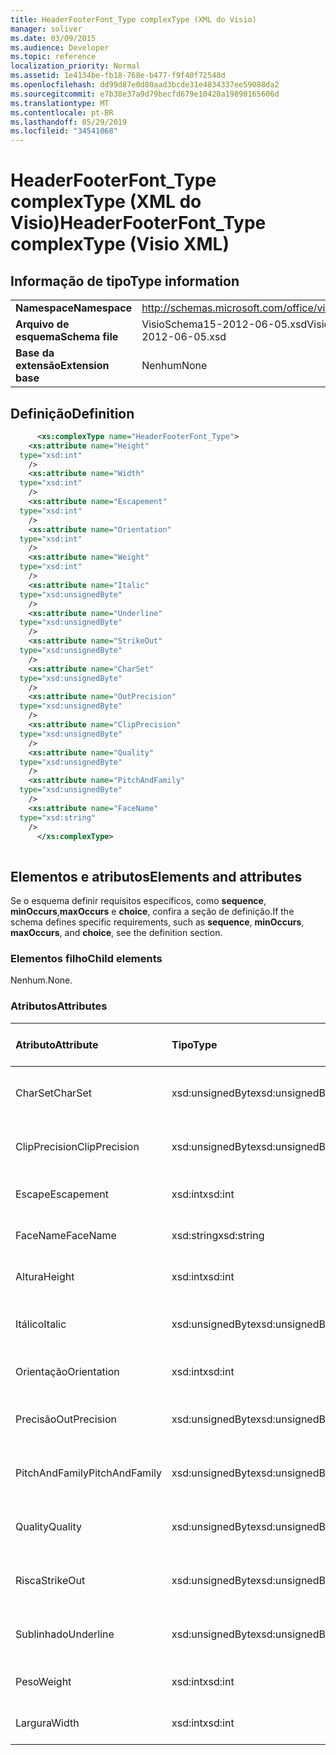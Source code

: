 ```yaml
---
title: HeaderFooterFont_Type complexType (XML do Visio)
manager: soliver
ms.date: 03/09/2015
ms.audience: Developer
ms.topic: reference
localization_priority: Normal
ms.assetid: 1e4134be-fb18-768e-b477-f9f40f72548d
ms.openlocfilehash: dd99d87e0d80aad3bcde31e4834337ee59088da2
ms.sourcegitcommit: e7b38e37a9d79becfd679e10420a19890165606d
ms.translationtype: MT
ms.contentlocale: pt-BR
ms.lasthandoff: 05/29/2019
ms.locfileid: "34541068"
---
```

# <a name="headerfooterfonttype-complextype-visio-xml"></a><span data-ttu-id="8e143-102">HeaderFooterFont_Type complexType (XML do Visio)</span><span class="sxs-lookup"><span data-stu-id="8e143-102">HeaderFooterFont_Type complexType (Visio XML)</span></span>

## <a name="type-information"></a><span data-ttu-id="8e143-103">Informação de tipo</span><span class="sxs-lookup"><span data-stu-id="8e143-103">Type information</span></span>

|||
|:-----|:-----|
|<span data-ttu-id="8e143-104">**Namespace**</span><span class="sxs-lookup"><span data-stu-id="8e143-104">**Namespace**</span></span> <br/> |http://schemas.microsoft.com/office/visio/2011/1/core  <br/> |
|<span data-ttu-id="8e143-105">**Arquivo de esquema**</span><span class="sxs-lookup"><span data-stu-id="8e143-105">**Schema file**</span></span> <br/> |<span data-ttu-id="8e143-106">VisioSchema15-2012-06-05.xsd</span><span class="sxs-lookup"><span data-stu-id="8e143-106">VisioSchema15-2012-06-05.xsd</span></span>  <br/> |
|<span data-ttu-id="8e143-107">**Base da extensão**</span><span class="sxs-lookup"><span data-stu-id="8e143-107">**Extension base**</span></span> <br/> |<span data-ttu-id="8e143-108">Nenhum</span><span class="sxs-lookup"><span data-stu-id="8e143-108">None</span></span>  <br/> |
   
## <a name="definition"></a><span data-ttu-id="8e143-109">Definição</span><span class="sxs-lookup"><span data-stu-id="8e143-109">Definition</span></span>

```XML
      <xs:complexType name="HeaderFooterFont_Type">
    <xs:attribute name="Height"
  type="xsd:int"
    />
    <xs:attribute name="Width"
  type="xsd:int"
    />
    <xs:attribute name="Escapement"
  type="xsd:int"
    />
    <xs:attribute name="Orientation"
  type="xsd:int"
    />
    <xs:attribute name="Weight"
  type="xsd:int"
    />
    <xs:attribute name="Italic"
  type="xsd:unsignedByte"
    />
    <xs:attribute name="Underline"
  type="xsd:unsignedByte"
    />
    <xs:attribute name="StrikeOut"
  type="xsd:unsignedByte"
    />
    <xs:attribute name="CharSet"
  type="xsd:unsignedByte"
    />
    <xs:attribute name="OutPrecision"
  type="xsd:unsignedByte"
    />
    <xs:attribute name="ClipPrecision"
  type="xsd:unsignedByte"
    />
    <xs:attribute name="Quality"
  type="xsd:unsignedByte"
    />
    <xs:attribute name="PitchAndFamily"
  type="xsd:unsignedByte"
    />
    <xs:attribute name="FaceName"
  type="xsd:string"
    />
      </xs:complexType>
      
```

## <a name="elements-and-attributes"></a><span data-ttu-id="8e143-110">Elementos e atributos</span><span class="sxs-lookup"><span data-stu-id="8e143-110">Elements and attributes</span></span>

<span data-ttu-id="8e143-111">Se o esquema definir requisitos específicos, como **sequence**, **minOccurs**,**maxOccurs** e **choice**, confira a seção de definição.</span><span class="sxs-lookup"><span data-stu-id="8e143-111">If the schema defines specific requirements, such as **sequence**, **minOccurs**, **maxOccurs**, and **choice**, see the definition section.</span></span> 
  
### <a name="child-elements"></a><span data-ttu-id="8e143-112">Elementos filho</span><span class="sxs-lookup"><span data-stu-id="8e143-112">Child elements</span></span>

<span data-ttu-id="8e143-113">Nenhum.</span><span class="sxs-lookup"><span data-stu-id="8e143-113">None.</span></span>
  
### <a name="attributes"></a><span data-ttu-id="8e143-114">Atributos</span><span class="sxs-lookup"><span data-stu-id="8e143-114">Attributes</span></span>

|<span data-ttu-id="8e143-115">**Atributo**</span><span class="sxs-lookup"><span data-stu-id="8e143-115">**Attribute**</span></span>|<span data-ttu-id="8e143-116">**Tipo**</span><span class="sxs-lookup"><span data-stu-id="8e143-116">**Type**</span></span>|<span data-ttu-id="8e143-117">**Obrigatório**</span><span class="sxs-lookup"><span data-stu-id="8e143-117">**Required**</span></span>|<span data-ttu-id="8e143-118">**Descrição**</span><span class="sxs-lookup"><span data-stu-id="8e143-118">**Description**</span></span>|<span data-ttu-id="8e143-119">**Valores possíveis**</span><span class="sxs-lookup"><span data-stu-id="8e143-119">**Possible values**</span></span>|
|:-----|:-----|:-----|:-----|:-----|
|<span data-ttu-id="8e143-120">CharSet</span><span class="sxs-lookup"><span data-stu-id="8e143-120">CharSet</span></span>  <br/> |<span data-ttu-id="8e143-121">xsd:unsignedByte</span><span class="sxs-lookup"><span data-stu-id="8e143-121">xsd:unsignedByte</span></span>  <br/> |<span data-ttu-id="8e143-122">opcional</span><span class="sxs-lookup"><span data-stu-id="8e143-122">optional</span></span>  <br/> ||<span data-ttu-id="8e143-123">Valores do tipo xsd:unsignedByte.</span><span class="sxs-lookup"><span data-stu-id="8e143-123">Values of the xsd:unsignedByte type.</span></span>  <br/> |
|<span data-ttu-id="8e143-124">ClipPrecision</span><span class="sxs-lookup"><span data-stu-id="8e143-124">ClipPrecision</span></span>  <br/> |<span data-ttu-id="8e143-125">xsd:unsignedByte</span><span class="sxs-lookup"><span data-stu-id="8e143-125">xsd:unsignedByte</span></span>  <br/> |<span data-ttu-id="8e143-126">opcional</span><span class="sxs-lookup"><span data-stu-id="8e143-126">optional</span></span>  <br/> ||<span data-ttu-id="8e143-127">Valores do tipo xsd:unsignedByte.</span><span class="sxs-lookup"><span data-stu-id="8e143-127">Values of the xsd:unsignedByte type.</span></span>  <br/> |
|<span data-ttu-id="8e143-128">Escape</span><span class="sxs-lookup"><span data-stu-id="8e143-128">Escapement</span></span>  <br/> |<span data-ttu-id="8e143-129">xsd:int</span><span class="sxs-lookup"><span data-stu-id="8e143-129">xsd:int</span></span>  <br/> |<span data-ttu-id="8e143-130">opcional</span><span class="sxs-lookup"><span data-stu-id="8e143-130">optional</span></span>  <br/> ||<span data-ttu-id="8e143-131">Valores do tipo xsd:int.</span><span class="sxs-lookup"><span data-stu-id="8e143-131">Values of the xsd:int type.</span></span>  <br/> |
|<span data-ttu-id="8e143-132">FaceName</span><span class="sxs-lookup"><span data-stu-id="8e143-132">FaceName</span></span>  <br/> |<span data-ttu-id="8e143-133">xsd:string</span><span class="sxs-lookup"><span data-stu-id="8e143-133">xsd:string</span></span>  <br/> |<span data-ttu-id="8e143-134">opcional</span><span class="sxs-lookup"><span data-stu-id="8e143-134">optional</span></span>  <br/> ||<span data-ttu-id="8e143-135">Valores do tipo xsd:string.</span><span class="sxs-lookup"><span data-stu-id="8e143-135">Values of the xsd:string type.</span></span>  <br/> |
|<span data-ttu-id="8e143-136">Altura</span><span class="sxs-lookup"><span data-stu-id="8e143-136">Height</span></span>  <br/> |<span data-ttu-id="8e143-137">xsd:int</span><span class="sxs-lookup"><span data-stu-id="8e143-137">xsd:int</span></span>  <br/> |<span data-ttu-id="8e143-138">opcional</span><span class="sxs-lookup"><span data-stu-id="8e143-138">optional</span></span>  <br/> ||<span data-ttu-id="8e143-139">Valores do tipo xsd:int.</span><span class="sxs-lookup"><span data-stu-id="8e143-139">Values of the xsd:int type.</span></span>  <br/> |
|<span data-ttu-id="8e143-140">Itálico</span><span class="sxs-lookup"><span data-stu-id="8e143-140">Italic</span></span>  <br/> |<span data-ttu-id="8e143-141">xsd:unsignedByte</span><span class="sxs-lookup"><span data-stu-id="8e143-141">xsd:unsignedByte</span></span>  <br/> |<span data-ttu-id="8e143-142">opcional</span><span class="sxs-lookup"><span data-stu-id="8e143-142">optional</span></span>  <br/> ||<span data-ttu-id="8e143-143">Valores do tipo xsd:unsignedByte.</span><span class="sxs-lookup"><span data-stu-id="8e143-143">Values of the xsd:unsignedByte type.</span></span>  <br/> |
|<span data-ttu-id="8e143-144">Orientação</span><span class="sxs-lookup"><span data-stu-id="8e143-144">Orientation</span></span>  <br/> |<span data-ttu-id="8e143-145">xsd:int</span><span class="sxs-lookup"><span data-stu-id="8e143-145">xsd:int</span></span>  <br/> |<span data-ttu-id="8e143-146">opcional</span><span class="sxs-lookup"><span data-stu-id="8e143-146">optional</span></span>  <br/> ||<span data-ttu-id="8e143-147">Valores do tipo xsd:int.</span><span class="sxs-lookup"><span data-stu-id="8e143-147">Values of the xsd:int type.</span></span>  <br/> |
|<span data-ttu-id="8e143-148">Precisão</span><span class="sxs-lookup"><span data-stu-id="8e143-148">OutPrecision</span></span>  <br/> |<span data-ttu-id="8e143-149">xsd:unsignedByte</span><span class="sxs-lookup"><span data-stu-id="8e143-149">xsd:unsignedByte</span></span>  <br/> |<span data-ttu-id="8e143-150">opcional</span><span class="sxs-lookup"><span data-stu-id="8e143-150">optional</span></span>  <br/> ||<span data-ttu-id="8e143-151">Valores do tipo xsd:unsignedByte.</span><span class="sxs-lookup"><span data-stu-id="8e143-151">Values of the xsd:unsignedByte type.</span></span>  <br/> |
|<span data-ttu-id="8e143-152">PitchAndFamily</span><span class="sxs-lookup"><span data-stu-id="8e143-152">PitchAndFamily</span></span>  <br/> |<span data-ttu-id="8e143-153">xsd:unsignedByte</span><span class="sxs-lookup"><span data-stu-id="8e143-153">xsd:unsignedByte</span></span>  <br/> |<span data-ttu-id="8e143-154">opcional</span><span class="sxs-lookup"><span data-stu-id="8e143-154">optional</span></span>  <br/> ||<span data-ttu-id="8e143-155">Valores do tipo xsd:unsignedByte.</span><span class="sxs-lookup"><span data-stu-id="8e143-155">Values of the xsd:unsignedByte type.</span></span>  <br/> |
|<span data-ttu-id="8e143-156">Quality</span><span class="sxs-lookup"><span data-stu-id="8e143-156">Quality</span></span>  <br/> |<span data-ttu-id="8e143-157">xsd:unsignedByte</span><span class="sxs-lookup"><span data-stu-id="8e143-157">xsd:unsignedByte</span></span>  <br/> |<span data-ttu-id="8e143-158">opcional</span><span class="sxs-lookup"><span data-stu-id="8e143-158">optional</span></span>  <br/> ||<span data-ttu-id="8e143-159">Valores do tipo xsd:unsignedByte.</span><span class="sxs-lookup"><span data-stu-id="8e143-159">Values of the xsd:unsignedByte type.</span></span>  <br/> |
|<span data-ttu-id="8e143-160">Risca</span><span class="sxs-lookup"><span data-stu-id="8e143-160">StrikeOut</span></span>  <br/> |<span data-ttu-id="8e143-161">xsd:unsignedByte</span><span class="sxs-lookup"><span data-stu-id="8e143-161">xsd:unsignedByte</span></span>  <br/> |<span data-ttu-id="8e143-162">opcional</span><span class="sxs-lookup"><span data-stu-id="8e143-162">optional</span></span>  <br/> ||<span data-ttu-id="8e143-163">Valores do tipo xsd:unsignedByte.</span><span class="sxs-lookup"><span data-stu-id="8e143-163">Values of the xsd:unsignedByte type.</span></span>  <br/> |
|<span data-ttu-id="8e143-164">Sublinhado</span><span class="sxs-lookup"><span data-stu-id="8e143-164">Underline</span></span>  <br/> |<span data-ttu-id="8e143-165">xsd:unsignedByte</span><span class="sxs-lookup"><span data-stu-id="8e143-165">xsd:unsignedByte</span></span>  <br/> |<span data-ttu-id="8e143-166">opcional</span><span class="sxs-lookup"><span data-stu-id="8e143-166">optional</span></span>  <br/> ||<span data-ttu-id="8e143-167">Valores do tipo xsd:unsignedByte.</span><span class="sxs-lookup"><span data-stu-id="8e143-167">Values of the xsd:unsignedByte type.</span></span>  <br/> |
|<span data-ttu-id="8e143-168">Peso</span><span class="sxs-lookup"><span data-stu-id="8e143-168">Weight</span></span>  <br/> |<span data-ttu-id="8e143-169">xsd:int</span><span class="sxs-lookup"><span data-stu-id="8e143-169">xsd:int</span></span>  <br/> |<span data-ttu-id="8e143-170">opcional</span><span class="sxs-lookup"><span data-stu-id="8e143-170">optional</span></span>  <br/> ||<span data-ttu-id="8e143-171">Valores do tipo xsd:int.</span><span class="sxs-lookup"><span data-stu-id="8e143-171">Values of the xsd:int type.</span></span>  <br/> |
|<span data-ttu-id="8e143-172">Largura</span><span class="sxs-lookup"><span data-stu-id="8e143-172">Width</span></span>  <br/> |<span data-ttu-id="8e143-173">xsd:int</span><span class="sxs-lookup"><span data-stu-id="8e143-173">xsd:int</span></span>  <br/> |<span data-ttu-id="8e143-174">opcional</span><span class="sxs-lookup"><span data-stu-id="8e143-174">optional</span></span>  <br/> ||<span data-ttu-id="8e143-175">Valores do tipo xsd:int.</span><span class="sxs-lookup"><span data-stu-id="8e143-175">Values of the xsd:int type.</span></span>  <br/> |
   


